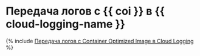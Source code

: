 # Передача логов с {{ coi }} в {{ cloud-logging-name }}

{% include [Передача логов с Container Optimized Image в Cloud Logging](../../_tutorials/containers/coi-fluent-bit-logging.md) %}